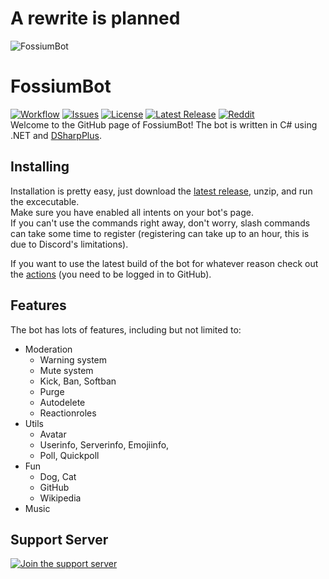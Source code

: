 # A rewrite is planned
![FossiumBot](https://raw.githubusercontent.com/Fossium-Team/FossiumBot/main/images/FossiumBot_Full_White.png)
# FossiumBot
[![Workflow](https://img.shields.io/github/workflow/status/Fossium-Team/FossiumBot/.NET?style=flat-square)](https://github.com/Fossium-Team/FossiumBot/actions) [![Issues](https://img.shields.io/github/issues/Fossium-Team/FossiumBot?style=flat-square)](https://github.com/Fossium-Team/FossiumBot/issues) [![License](https://img.shields.io/github/license/Fossium-Team/FossiumBot?style=flat-square)](https://www.apache.org/licenses/LICENSE-2.0.html) [![Latest Release](https://img.shields.io/github/v/release/Fossium-Team/FossiumBot?style=flat-square)](https://github.com/Fossium-Team/FossiumBot/releases/latest) [![Reddit](https://img.shields.io/reddit/subreddit-subscribers/Fossium?style=flat-square)](https://reddit.com/r/Fossium)\
Welcome to the GitHub page of FossiumBot!
The bot is written in C# using .NET and [DSharpPlus](https://dsharpplus.github.io).

## Installing
Installation is pretty easy, just download the [latest release](https://github.com/Fossium-Team/FossiumBot/releases/latest), unzip, and run the excecutable.\
Make sure you have enabled all intents on your bot's page.\
If you can't use the commands right away, don't worry, slash commands can take some time to register (registering can take up to an hour, this is due to Discord's limitations).

If you want to use the latest build of the bot for whatever reason check out the [actions](https://github.com/Fossium-Team/FossiumBot/actions) (you need to be logged in to GitHub).

## Features
The bot has lots of features, including but not limited to:
- Moderation
  - Warning system
  - Mute system
  - Kick, Ban, Softban
  - Purge
  - Autodelete
  - Reactionroles
- Utils
  - Avatar
  - Userinfo, Serverinfo, Emojiinfo,
  - Poll, Quickpoll
- Fun
  - Dog, Cat
  - GitHub
  - Wikipedia
- Music

## Support Server
[![Join the support server](https://discord.com/api/guilds/848464241219338250/widget.png?style=banner2)](https://discord.gg/myzbqnVUFN)
